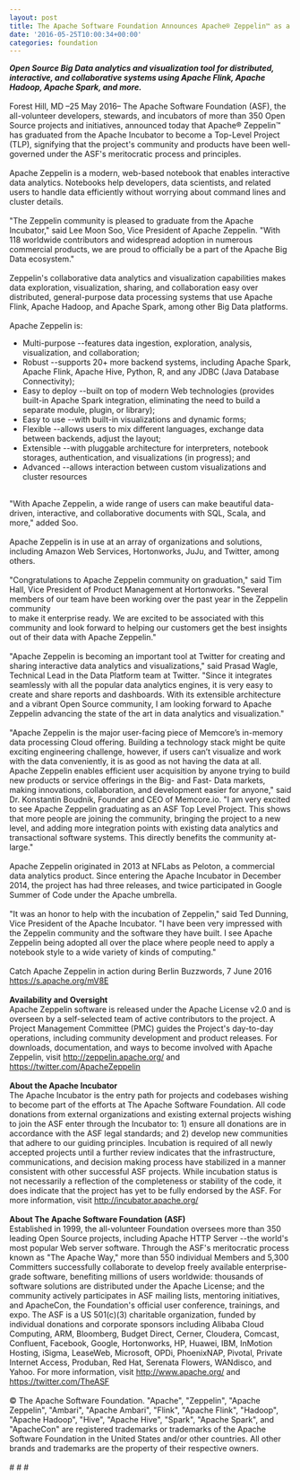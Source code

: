 ```yaml
---
layout: post
title: The Apache Software Foundation Announces Apache® Zeppelin™ as a Top-Level Project
date: '2016-05-25T10:00:34+00:00'
categories: foundation
---
```

<div><b><i>Open Source Big Data analytics and visualization tool for distributed, interactive, and collaborative systems using Apache Flink, Apache Hadoop, Apache Spark, and more.</i></b></div> 
  <div><br /></div> 
  <div>Forest Hill, MD –25 May 2016– The Apache Software Foundation (ASF), the all-volunteer developers, stewards, and incubators of more than 350 Open Source projects and initiatives, announced today that Apache® Zeppelin™ has graduated from the Apache Incubator to become a Top-Level Project (TLP), signifying that the project's community and products have been well-governed under the ASF's meritocratic process and principles.</div> 
  <div><br /></div> 
  <div>Apache Zeppelin is a modern, web-based notebook that enables interactive data analytics. Notebooks help developers, data scientists, and related users to handle data efficiently without worrying about command lines and cluster details.</div> 
  <div><br /></div> 
  <div>&quot;The Zeppelin community is pleased to graduate from the Apache Incubator,&quot; said Lee Moon Soo, Vice President of Apache Zeppelin. &quot;With 118 worldwide contributors and widespread adoption in numerous commercial products, we are proud to officially be a part of the Apache Big Data ecosystem.&quot;</div> 
  <div><br /></div> 
  <div>Zeppelin's collaborative data analytics and visualization capabilities makes data exploration, visualization, sharing, and collaboration easy over distributed, general-purpose data processing systems that use Apache Flink, Apache Hadoop, and Apache Spark, among other Big Data platforms.</div> 
  <div><br /></div> 
  <div>Apache Zeppelin is:</div> 
  <div> 
    <ul> 
      <li>Multi-purpose --features data ingestion, exploration, analysis, visualization, and collaboration;</li> 
      <li>Robust --supports 20+ more backend systems, including Apache Spark, Apache Flink, Apache Hive, Python, R, and any JDBC (Java Database Connectivity);</li> 
      <li>Easy to deploy --built on top of modern Web technologies (provides built-in Apache Spark integration, eliminating the need to build a separate module, plugin, or library);</li> 
      <li>Easy to use --with built-in visualizations and dynamic forms;</li> 
      <li>Flexible --allows users to mix different languages, exchange data between backends, adjust the layout;</li> 
      <li>Extensible --with pluggable architecture for interpreters, notebook storages, authentication, and visualizations (in progress); and</li> 
      <li>Advanced --allows interaction between custom visualizations and cluster resources</li> 
    </ul> 
  </div> 
  <div><br /></div> 
  <div>&quot;With Apache Zeppelin, a wide range of users can make beautiful data-driven, interactive, and collaborative documents with SQL, Scala, and more,&quot; added Soo.</div> 
  <div><br /></div> 
  <div>Apache Zeppelin is in use at an array of organizations and solutions, including Amazon Web Services, Hortonworks, JuJu, and Twitter, among others.&nbsp;</div> 
  <div><br /></div> 
  <div>&quot;Congratulations to Apache Zeppelin community on graduation,&quot; said Tim Hall, Vice President of Product Management at Hortonworks. &quot;Several members of our team have been working over the past year in the Zeppelin community&nbsp;</div> 
  <div>to make it enterprise ready. We are excited to be associated with this community and look forward to helping our customers get the best insights out of their data with Apache Zeppelin.&quot;</div> 
  <div><br /></div> 
  <div>&quot;Apache Zeppelin is becoming an important tool at Twitter for creating and sharing interactive data analytics and visualizations,&quot; said Prasad Wagle, Technical Lead in the Data Platform team at Twitter. &quot;Since it integrates seamlessly with all the popular data analytics engines, it is very easy to create and share reports and dashboards. With its extensible architecture and a vibrant Open Source community, I am looking forward to Apache Zeppelin advancing the state of the art in data analytics and visualization.&quot;</div> 
  <div><br /></div> 
  <div>&quot;Apache Zeppelin is the major user-facing piece of Memcore’s in-memory data processing Cloud offering. Building a technology stack might be quite exciting engineering challenge, however, if users can’t visualize and work with the data conveniently, it is as good as not having the data at all. Apache Zeppelin enables efficient user acquisition by anyone trying to build new products or service offerings in the Big- and Fast- Data markets, making innovations, collaboration, and development easier for anyone,&quot; said Dr. Konstantin Boudnik, Founder and CEO of Memcore.io. &quot;I am very excited to see Apache Zeppelin graduating as an ASF Top Level Project. This shows that more people are joining the community, bringing the project to a new level, and adding more integration points with existing data analytics and transactional software systems. This directly benefits the community at-large.&quot;</div> 
  <div><br /></div> 
  <div>Apache Zeppelin originated in 2013 at NFLabs as Peloton, a commercial data analytics product. Since entering the Apache Incubator in December 2014, the project has had three releases, and twice participated in Google Summer of Code under the Apache umbrella.</div> 
  <div><br /></div> 
  <div>&quot;It was an honor to help with the incubation of Zeppelin,&quot; said Ted Dunning, Vice President of the Apache Incubator. &quot;I have been very impressed with the Zeppelin community and the software they have built. I see Apache Zeppelin being adopted all over the place where people need to apply a notebook style to a wide variety of kinds of computing.&quot;</div> 
  <div><br /></div> 
  <div>Catch Apache Zeppelin in action during Berlin Buzzwords, 7 June 2016 <a href="https://s.apache.org/mV8E">https://s.apache.org/mV8E</a></div> 
  <div><br /></div> 
  <div><b>Availability and Oversight</b></div> 
  <div>Apache Zeppelin software is released under the Apache License v2.0 and is overseen by a self-selected team of active contributors to the project. A Project Management Committee (PMC) guides the Project's day-to-day operations, including community development and product releases. For downloads, documentation, and ways to become involved with Apache Zeppelin, visit <a href="http://zeppelin.apache.org/">http://zeppelin.apache.org/</a> and <a href="https://twitter.com/ApacheZeppelin">https://twitter.com/ApacheZeppelin</a></div> 
  <div><br /></div> 
  <div><b>About the Apache Incubator</b></div> 
  <div>The Apache Incubator is the entry path for projects and codebases wishing to become part of the efforts at The Apache Software Foundation. All code donations from external organizations and existing external projects wishing to join the ASF enter through the Incubator to: 1) ensure all donations are in accordance with the ASF legal standards; and 2) develop new communities that adhere to our guiding principles. Incubation is required of all newly accepted projects until a further review indicates that the infrastructure, communications, and decision making process have stabilized in a manner consistent with other successful ASF projects. While incubation status is not necessarily a reflection of the completeness or stability of the code, it does indicate that the project has yet to be fully endorsed by the ASF. For more information, visit <a href="http://incubator.apache.org/">http://incubator.apache.org/</a></div> 
  <div><br /></div> 
  <div><b>About The Apache Software Foundation (ASF)</b></div> 
  <div>Established in 1999, the all-volunteer Foundation oversees more than 350 leading Open Source projects, including Apache HTTP Server --the world's most popular Web server software. Through the ASF's meritocratic process known as &quot;The Apache Way,&quot; more than 550 individual Members and 5,300 Committers successfully collaborate to develop freely available enterprise-grade software, benefiting millions of users worldwide: thousands of software solutions are distributed under the Apache License; and the community actively participates in ASF mailing lists, mentoring initiatives, and ApacheCon, the Foundation's official user conference, trainings, and expo. The ASF is a US 501(c)(3) charitable organization, funded by individual donations and corporate sponsors including Alibaba Cloud Computing, ARM, Bloomberg, Budget Direct, Cerner, Cloudera, Comcast, Confluent, Facebook, Google, Hortonworks, HP, Huawei, IBM, InMotion Hosting, iSigma, LeaseWeb, Microsoft, OPDi, PhoenixNAP, Pivotal, Private Internet Access, Produban, Red Hat, Serenata Flowers, WANdisco, and Yahoo. For more information, visit <a href="http://www.apache.org/">http://www.apache.org/</a> and <a href="https://twitter.com/TheASF">https://twitter.com/TheASF</a></div> 
  <div><br /></div> 
  <div>© The Apache Software Foundation. &quot;Apache&quot;, &quot;Zeppelin&quot;, &quot;Apache Zeppelin&quot;, &quot;Ambari&quot;, &quot;Apache Ambari&quot;, &quot;Flink&quot;, &quot;Apache Flink&quot;, &quot;Hadoop&quot;, &quot;Apache Hadoop&quot;, &quot;Hive&quot;, &quot;Apache Hive&quot;, &quot;Spark&quot;, &quot;Apache Spark&quot;, and &quot;ApacheCon&quot; are registered trademarks or trademarks of the Apache Software Foundation in the United States and/or other countries. All other brands and trademarks are the property of their respective owners.</div> 
  <div><br /></div> 
  <div># # #</div>
